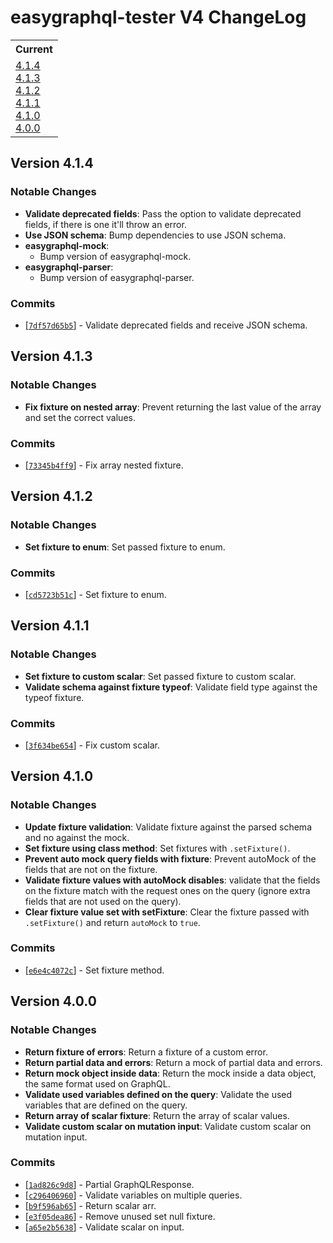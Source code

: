 # easygraphql-tester V4 ChangeLog

<table>
<tr>
<th>Current</th>
</tr>
<tr>
<td>
<a href="#4.1.4">4.1.4</a><br/>
<a href="#4.1.3">4.1.3</a><br/>
<a href="#4.1.2">4.1.2</a><br/>
<a href="#4.1.1">4.1.1</a><br/>
<a href="#4.1.0">4.1.0</a><br/>
<a href="#4.0.0">4.0.0</a><br/>
</td>
</tr>
</table>

<a id="4.1.4"></a>
## Version 4.1.4

### Notable Changes

* **Validate deprecated fields**: Pass the option to validate deprecated fields, if there is one it'll throw an error.
* **Use JSON schema**: Bump dependencies to use JSON schema.
* **easygraphql-mock**:
  - Bump version of easygraphql-mock.
* **easygraphql-parser**:
  - Bump version of easygraphql-parser.

### Commits

* [[`7df57d65b5`](https://github.com/EasyGraphQL/easygraphql-tester/commit/7df57d65b5)] - Validate deprecated fields and receive JSON schema.

<a id="4.1.3"></a>
## Version 4.1.3

### Notable Changes

* **Fix fixture on nested array**: Prevent returning the last value of the array and set the correct values.

### Commits

* [[`73345b4ff9`](https://github.com/EasyGraphQL/easygraphql-tester/commit/73345b4ff9)] - Fix array nested fixture.

<a id="4.1.2"></a>
## Version 4.1.2

### Notable Changes

* **Set fixture to enum**: Set passed fixture to enum.

### Commits

* [[`cd5723b51c`](https://github.com/EasyGraphQL/easygraphql-tester/commit/cd5723b51c)] - Set fixture to enum.

<a id="4.1.1"></a>
## Version 4.1.1

### Notable Changes

* **Set fixture to custom scalar**: Set passed fixture to custom scalar.
* **Validate schema against fixture typeof**: Validate field type against the typeof fixture.

### Commits

* [[`3f634be654`](https://github.com/EasyGraphQL/easygraphql-tester/commit/3f634be654)] - Fix custom scalar.

<a id="4.1.0"></a>
## Version 4.1.0

### Notable Changes

* **Update fixture validation**: Validate fixture against the parsed schema and no against the mock.
* **Set fixture using class method**: Set fixtures with `.setFixture()`.
* **Prevent auto mock query fields with fixture**: Prevent autoMock of the fields that are not on the fixture.
* **Validate fixture values with autoMock disables**: validate that the fields on the fixture match with the request ones on the query (ignore extra fields that are not used on the query).
* **Clear fixture value set with setFixture**: Clear the fixture passed with `.setFixture()` and return `autoMock` to `true`.

### Commits

* [[`e6e4c4072c`](https://github.com/EasyGraphQL/easygraphql-tester/commit/e6e4c4072c)] - Set fixture method.

<a id="4.0.0"></a>
## Version 4.0.0

### Notable Changes

* **Return fixture of errors**: Return a fixture of a custom error.
* **Return partial data and errors**: Return a mock of partial data and errors.
* **Return mock object inside data**: Return the mock inside a data object, the same format used on GraphQL.
* **Validate used variables defined on the query**: Validate the used variables that are defined on the query.
* **Return array of scalar fixture**: Return the array of scalar values.
* **Validate custom scalar on mutation input**: Validate custom scalar on mutation input.


### Commits

* [[`1ad826c9d8`](https://github.com/EasyGraphQL/easygraphql-tester/commit/1ad826c9d8)] - Partial GraphQLResponse.
* [[`c296406960`](https://github.com/EasyGraphQL/easygraphql-tester/commit/c296406960)] - Validate variables on multiple queries.
* [[`b9f596ab65`](https://github.com/EasyGraphQL/easygraphql-tester/commit/b9f596ab65)] - Return scalar arr.
* [[`e3f05dea86`](https://github.com/EasyGraphQL/easygraphql-tester/commit/e3f05dea86)] - Remove unused set null fixture.
* [[`a65e2b5638`](https://github.com/EasyGraphQL/easygraphql-tester/commit/a65e2b5638)] - Validate scalar on input.
